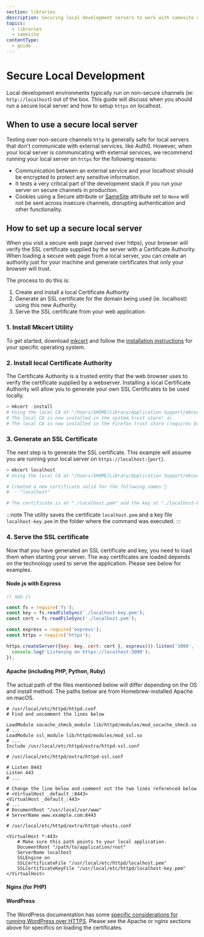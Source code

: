 ```yaml
---
section: libraries
description: Securing local development servers to work with samesite cookies
topics:
  - libraries
  - samesite
contentType:
  - guide
---
```


# Secure Local Development
Local development environments typically run on non-secure channels (ie: `http://localhost`) out of the box.  This guide will discuss when you should run a secure local server and how to setup `https` on localhost.

## When to use a secure local server
Testing over non-secure channels `http` is generally safe for local servers that don't communicate with external services, like Auth0.  However, when your local server is communicating with external services, we recommend running your local server on `https` for the following reasons:

- Communication between an external service and your localhost should be encrypted to protect any sensitive information.
- It tests a very critical part of the development stack if you run your server on secure channels in production.
- Cookies using a Secure attribute or [SameSite](https://auth0.com/blog/browser-behavior-changes-what-developers-need-to-know/) attribute set to `None` will not be sent across insecure channels, disrupting authentication and other functionality.

## How to set up a secure local server
When you visit a secure web page (served over https), your browser will verify the SSL certificate supplied by the server with a Certificate Authority. When loading a secure web page from a local server, you can create an authority just for your machine and generate certificates that only your browser will trust.

The process to do this is:

1. Create and install a local Certificate Authority
2. Generate an SSL certificate for the domain being used (ie. localhost) using this new Authority.
3. Serve the SSL certificate from your web application

### 1. Install Mkcert Utility
To get started, download [mkcert](https://github.com/FiloSottile/mkcert) and follow the [installation instructions](https://github.com/FiloSottile/mkcert#installation) for your specific operating system.

### 2. Install local Certificate Authority
The Certificate Authority is a trusted entity that the web browser uses to verify the certificate supplied by a webserver.  Installing a local Certificate Authority will allow you to generate your own SSL Certificates to be used locally.

```powershell
> mkcert -install
# Using the local CA at "/Users/$HOME/Library/Application Support/mkcert" ✨
# The local CA is now installed in the system trust store! 👍
# The local CA is now installed in the Firefox trust store (requires browser restart)! 🦊
```

### 3. Generate an SSL Certificate
The next step is to generate the SSL certificate. This example will assume you are running your local server on `https://localhost:{port}`.

```powershell
> mkcert localhost
# Using the local CA at "/Users/$HOME/Library/Application Support/mkcert" ✨

# Created a new certificate valid for the following names 📜
#  - "localhost"

# The certificate is at "./localhost.pem" and the key at "./localhost-key.pem" ✅
```

:::note
The utility saves the certificate `localhost.pem` and a key file `localhost-key.pem` in the folder where the command was executed.
:::

### 4. Serve the SSL certificate
Now that you have generated an SSL certificate and key, you need to load them when starting your server. The way certificates are loaded depends on the technology used to serve the application. Please see below for examples.

#### Node.js with Express

```js
// app.js

const fs = require('fs');
const key = fs.readFileSync('./localhost-key.pem');
const cert = fs.readFileSync('./localhost.pem');

const express = require('express');
const https = require('https');

https.createServer({key: key, cert: cert }, express()).listen('3000', () => {
  console.log('Listening on https://localhost:3000');
});
```

#### Apache (including PHP, Python, Ruby)

The actual path of the files mentioned below will differ depending on the OS and install method. The paths below are from Homebrew-installed Apache on macOS.

```
# /usr/local/etc/httpd/httpd.conf
# Find and uncomment the lines below

LoadModule socache_shmcb_module lib/httpd/modules/mod_socache_shmcb.so
# ...
LoadModule ssl_module lib/httpd/modules/mod_ssl.so
# ...
Include /usr/local/etc/httpd/extra/httpd-ssl.conf
```

```
# /usr/local/etc/httpd/extra/httpd-ssl.conf

# Listen 8443
Listen 443
# ...

# Change the line below and comment out the two lines referenced below
# <VirtualHost _default_:8443>
<VirtualHost _default_:443>
# ...
# DocumentRoot "/usr/local/var/www"
# ServerName www.example.com:8443
```

```
# /usr/local/etc/httpd/extra/httpd-vhosts.conf

<VirtualHost *:443>
    # Make sure this path points to your local application.
    DocumentRoot "/path/to/application/root"
    ServerName localhost
    SSLEngine on
    SSLCertificateFile "/usr/local/etc/httpd/localhost.pem"
    SSLCertificateKeyFile "/usr/local/etc/httpd/localhost-key.pem"
</VirtualHost>
```

#### Nginx (for PHP)

#### WordPress

The WordPress documentation has some [specific considerations for running WordPress over HTTPS](https://make.wordpress.org/support/user-manual/web-publishing/https-for-wordpress/). Please see the Apache or nginx sections above for specifics on loading the certificates.
